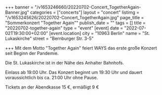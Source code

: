 +++
banner = "/v1653246660/20220702-Concert_TogetherAgain-Banner.jpg"
categories = ["concerts"]
layout = "concert"
listimg = "/v1653245626/20220702-Concert_TogetherAgain.jpg"
page_title = "Sommerkonzert \"Together Again\""
publish_date = ""
tags = []
title = "20220702-together-again"
type = "event"
[event]
date = "2022-07-02T19:30:00+02:00"
[event.location]
city = "10963 Berlin"
name = "St. Lukaskirche"
street = "Bernburger Str. 3-5"

+++
Mit dem Motto "Together Again" feiert WAYS das erste große Konzert seit Beginn der Pandemie.

Die St. Lukaskirche ist in der Nähe des Anhalter Bahnhofs.

Einlass ab 19:00 Uhr. Das Konzert beginnt um 19:30 Uhr und dauert voraussichtlich bis ca. 21:00 Uhr ohne Pause.

Tickets an der Abendkasse 15 €, ermäßigt 9 €